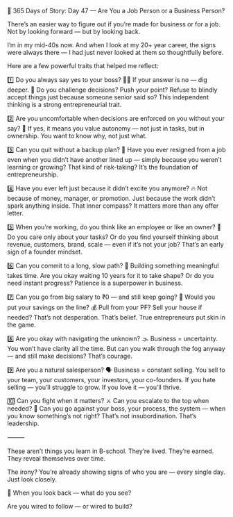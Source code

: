 💭 365 Days of Story: Day 47 — Are You a Job Person or a Business Person?

There’s an easier way to figure out if you’re made for business or for a job.
Not by looking forward — but by looking back.

I’m in my mid-40s now. And when I look at my 20+ year career, the signs were always there — I had just never looked at them so thoughtfully before.

Here are a few powerful traits that helped me reflect:

1️⃣ Do you always say yes to your boss?
🙅‍♂️ If your answer is no — dig deeper.
💬 Do you challenge decisions? Push your point? Refuse to blindly accept things just because someone senior said so?
This independent thinking is a strong entrepreneurial trait.

2️⃣ Are you uncomfortable when decisions are enforced on you without your say?
😤 If yes, it means you value autonomy — not just in tasks, but in ownership.
You want to know why, not just what.

3️⃣ Can you quit without a backup plan?
🧳 Have you ever resigned from a job even when you didn’t have another lined up — simply because you weren’t learning or growing?
That kind of risk-taking? It’s the foundation of entrepreneurship.

4️⃣ Have you ever left just because it didn’t excite you anymore?
🔥 Not because of money, manager, or promotion.
Just because the work didn’t spark anything inside. That inner compass? It matters more than any offer letter.

5️⃣ When you’re working, do you think like an employee or like an owner?
🏢 Do you care only about your tasks?
Or do you find yourself thinking about revenue, customers, brand, scale — even if it’s not your job?
That’s an early sign of a founder mindset.

6️⃣ Can you commit to a long, slow path?
📆 Building something meaningful takes time.
Are you okay waiting 10 years for it to take shape?
Or do you need instant progress?
Patience is a superpower in business.

7️⃣ Can you go from big salary to ₹0 — and still keep going?
💸 Would you put your savings on the line?
💰 Pull from your PF? Sell your house if needed?
That’s not desperation. That’s belief.
True entrepreneurs put skin in the game.

8️⃣ Are you okay with navigating the unknown?
🌫️ Business = uncertainty.
You won’t have clarity all the time.
But can you walk through the fog anyway — and still make decisions?
That’s courage.

9️⃣ Are you a natural salesperson?
🗣️ Business = constant selling.
You sell to your team, your customers, your investors, your co-founders.
If you hate selling — you’ll struggle to grow.
If you love it — you’ll thrive.

🔟 Can you fight when it matters?
⚔️ Can you escalate to the top when needed?
📢 Can you go against your boss, your process, the system — when you know something’s not right?
That’s not insubordination. That’s leadership.

⸻

These aren’t things you learn in B-school.
They’re lived.
They’re earned.
They reveal themselves over time.

The irony?
You’re already showing signs of who you are — every single day.
Just look closely.

🧭 When you look back — what do you see?

Are you wired to follow — or wired to build?